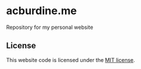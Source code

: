 # acburdine.me
Repository for my personal website

## License
This website code is licensed under the [MIT license](LICENSE).
